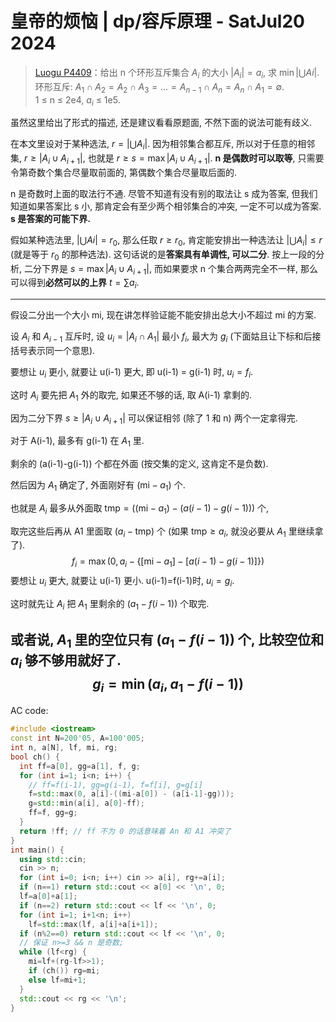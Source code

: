 # 皇帝的烦恼 | dp/容斥原理 - SatJul20 2024
> [Luogu P4409](https://www.luogu.com.cn/problem/P4409)：给出 n 个环形互斥集合 $A_i$ 的大小 $|A_i|=a_i$, 求 $\min|\bigcup Ai|$.<br/>
> 环形互斥: $A_1\cap A_2=A_2\cap A_3=...=A_{n-1}\cap A_n=A_n\cap A_1=\emptyset$. <br/>
> 1 ≤ n ≤ 2e4, $a_i$ ≤ 1e5.

虽然这里给出了形式的描述, 还是建议看看原题面, 不然下面的说法可能有歧义.

在本文里设对于某种选法, $r=|\bigcup A_i|$. 因为相邻集合都互斥, 所以对于任意的相邻集, $r\ge|A_i\cup A_{i+1}|$, 也就是 $r\ge s=\max|A_i\cup A_{i+1}|$. **n 是偶数时可以取等**, 只需要令第奇数个集合尽量取前面的, 第偶数个集合尽量取后面的.

n 是奇数时上面的取法行不通. 尽管不知道有没有别的取法让 s 成为答案, 但我们知道如果答案比 s 小, 那肯定会有至少两个相邻集合的冲突, 一定不可以成为答案. **s 是答案的可能下界.**

假如某种选法里, $|\bigcup Ai|=r_0$, 那么任取 $r\ge r_0$, 肯定能安排出一种选法让 $|\bigcup A_i|\le r$ (就是等于 $r_0$ 的那种选法). 这句话说的是**答案具有单调性, 可以二分**. 按上一段的分析, 二分下界是 $s=\max|A_i\cup A_{i+1}|$, 而如果要求 n 个集合两两完全不一样, 那么可以得到**必然可以的上界** $t=\sum a_i$.

---

假设二分出一个大小 mi, 现在讲怎样验证能不能安排出总大小不超过 mi 的方案.

设 $A_i$ 和 $A_{i-1}$ 互斥时, 设 $u_i=|A_i\cap A_1|$ 最小 $f_i$, 最大为 $g_i$ (下面姑且让下标和后接括号表示同一个意思).

要想让 $u_i$ 更小, 就要让 u(i-1) 更大, 即 u(i-1) = g(i-1) 时, $u_i=f_i$.

这时 $A_i$ 要先把 $A_1$ 外的取完, 如果还不够的话, 取 A(i-1) 拿剩的.

因为二分下界 $s\ge|A_i\cup A_{i+1}|$ 可以保证相邻 (除了 1 和 n) 两个一定拿得完.

对于 A(i-1), 最多有 g(i-1) 在 $A_1$ 里.

剩余的 (a(i-1)-g(i-1)) 个都在外面 (按交集的定义, 这肯定不是负数).

然后因为 $A_1$ 确定了, 外面刚好有 $(\mathrm{mi}-a_1)$ 个.

也就是 $A_i$ 最多从外面取 $\mathrm{tmp}=((\mathrm{mi}-a_1)-(a(i-1)-g(i-1)))$ 个,

取完这些后再从 A1 里面取 $(a_i-\mathrm{tmp})$ 个 (如果 $\mathrm{tmp}\ge a_i$, 就没必要从 $A_1$ 里继续拿了).
$$
f_i=\max(0, a_i-\biggl\{[\mathrm{mi}-a_1]-\bigl[a(i-1)-g(i-1)\bigr]\biggr\})
$$
要想让 $u_i$ 更大, 就要让 u(i-1) 更小. u(i-1)=f(i-1)时, $u_i=g_i$.

这时就先让 $A_i$ 把 $A_1$ 里剩余的 $(a_1-f(i-1))$ 个取完.

或者说, $A_1$ 里的空位只有 $(a_1-f(i-1))$ 个, 比较空位和 $a_i$ 够不够用就好了.
$$
g_i=\min(a_i, a_1-f(i-1))
$$
---
AC code:
```cpp
#include <iostream>
const int N=200'05, A=100'005;
int n, a[N], lf, mi, rg;
bool ch() {
  int ff=a[0], gg=a[1], f, g;
  for (int i=1; i<n; i++) {
    // ff=f(i-1), gg=g(i-1), f=f[i], g=g[i]
    f=std::max(0, a[i]-((mi-a[0]) - (a[i-1]-gg)));
    g=std::min(a[i], a[0]-ff);
    ff=f, gg=g;
  }
  return !ff; // ff 不为 0 的话意味着 An 和 A1 冲突了
}
int main() {
  using std::cin;
  cin >> n;
  for (int i=0; i<n; i++) cin >> a[i], rg+=a[i];
  if (n==1) return std::cout << a[0] << '\n', 0;
  lf=a[0]+a[1];
  if (n==2) return std::cout << lf << '\n', 0;
  for (int i=1; i+1<n; i++)
    lf=std::max(lf, a[i]+a[i+1]);
  if (n%2==0) return std::cout << lf << '\n', 0;
  // 保证 n>=3 && n 是奇数;
  while (lf<rg) {
    mi=lf+(rg-lf>>1);
    if (ch()) rg=mi;
    else lf=mi+1;
  }
  std::cout << rg << '\n';
}
```

